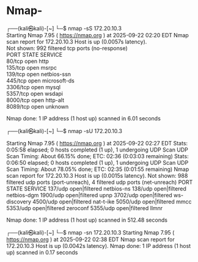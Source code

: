 # Nmap-
┌──(kali㉿kali)-[~]
└─$ nmap -sS 172.20.10.3  
Starting Nmap 7.95 ( https://nmap.org ) at 2025-09-22 02:20 EDT
Nmap scan report for 172.20.10.3
Host is up (0.0057s latency).                                                                                                          
Not shown: 992 filtered tcp ports (no-response)                                                                                        
PORT     STATE SERVICE                                                                                                                 
80/tcp   open  http                                                                                                                    
135/tcp  open  msrpc                                                                                                                   
139/tcp  open  netbios-ssn                                                                                                             
445/tcp  open  microsoft-ds                                                                                                            
3306/tcp open  mysql                                                                                                                   
5357/tcp open  wsdapi                                                                                                                  
8000/tcp open  http-alt                                                                                                                
8089/tcp open  unknown

Nmap done: 1 IP address (1 host up) scanned in 6.01 seconds

┌──(kali㉿kali)-[~]
└─$ nmap -sU 172.20.10.3

Starting Nmap 7.95 ( https://nmap.org ) at 2025-09-22 02:27 EDT
Stats: 0:05:58 elapsed; 0 hosts completed (1 up), 1 undergoing UDP Scan
UDP Scan Timing: About 66.15% done; ETC: 02:36 (0:03:03 remaining)
Stats: 0:06:50 elapsed; 0 hosts completed (1 up), 1 undergoing UDP Scan
UDP Scan Timing: About 78.05% done; ETC: 02:35 (0:01:55 remaining)
Nmap scan report for 172.20.10.3
Host is up (0.0015s latency).
Not shown: 988 filtered udp ports (port-unreach), 4 filtered udp ports (net-unreach)
PORT     STATE         SERVICE
137/udp  open|filtered netbios-ns
138/udp  open|filtered netbios-dgm
1900/udp open|filtered upnp
3702/udp open|filtered ws-discovery
4500/udp open|filtered nat-t-ike
5050/udp open|filtered mmcc
5353/udp open|filtered zeroconf
5355/udp open|filtered llmnr

Nmap done: 1 IP address (1 host up) scanned in 512.48 seconds


┌──(kali㉿kali)-[~]
└─$ nmap -sn 172.20.10.3
Starting Nmap 7.95 ( https://nmap.org ) at 2025-09-22 02:38 EDT
Nmap scan report for 172.20.10.3
Host is up (0.0042s latency).
Nmap done: 1 IP address (1 host up) scanned in 0.17 seconds
